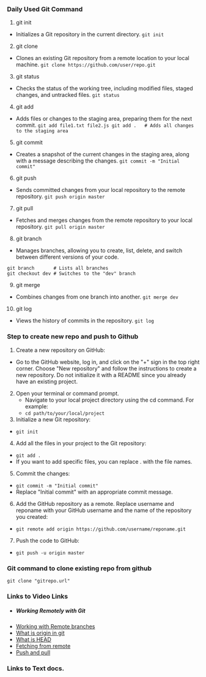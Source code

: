 ### Daily Used Git Command
1. git init
  * Initializes a Git repository in the current directory.
``` git init ```
2. git clone
* Clones an existing Git repository from a remote location to your local machine.
```git clone https://github.com/user/repo.git ```
3. git status
* Checks the status of the working tree, including modified files, staged changes, and untracked files.
```git status```
4. git add

* Adds files or changes to the staging area, preparing them for the next commit.
``` git add file1.txt file2.js git add .   # Adds all changes to the staging area ```
5. git commit

* Creates a snapshot of the current changes in the staging area, along with a message describing the changes.
```git commit -m "Initial commit" ```
6. git push

* Sends committed changes from your local repository to the remote repository.
```git push origin master ```
7. git pull

* Fetches and merges changes from the remote repository to your local repository.
```git pull origin master```
8. git branch
* Manages branches, allowing you to create, list, delete, and switch between different versions of your code.
``` git branch dev   # Creates a new branch named "dev"
git branch       # Lists all branches
git checkout dev # Switches to the "dev" branch
```
9. git merge
* Combines changes from one branch into another.
```git merge dev```
10. git log
* Views the history of commits in the repository.
```git log```


### Step to create new repo and push to Github

1. Create a new repository on GitHub:
 * Go to the GitHub website, log in, and click on the "+" sign in the top right corner. Choose "New repository" and follow the instructions to create a new repository. Do not initialize it with a README since you already have an existing project.

2. Open your terminal or command prompt.
   * Navigate to your local project directory using the cd command. For example:
   * ``` cd path/to/your/local/project ```
3. Initialize a new Git repository: 
  *  `git init`

4. Add all the files in your project to the Git repository:
  * `git add .`
  * If you want to add specific files, you can replace . with the file names.

5. Commit the changes:
 * ```git commit -m "Initial commit"```
 * Replace "Initial commit" with an appropriate commit message.

6. Add the GitHub repository as a remote. Replace username and reponame with your GitHub username and the name of the repository you created:
 * `git remote add origin https://github.com/username/reponame.git`
7. Push the code to GitHub:
* `git push -u origin master`

### Git command to clone existing repo from github
``` git clone "gitrepo.url" ```


### Links to Video Links
 - ##### Working Remotely with Git
 - [Working with Remote branches](https://youtu.be/6D_YArepsuo)
 - [What is origin in git](https://youtu.be/LIHIRBz5ZXk)
 - [What is HEAD](https://youtu.be/ZaI1co-rt9I)
 - [Fetching from remote](https://youtu.be/dABVkph4zo0)
 - [Push and pull](https://youtu.be/csHeaYWspic)
### Links to Text docs.
